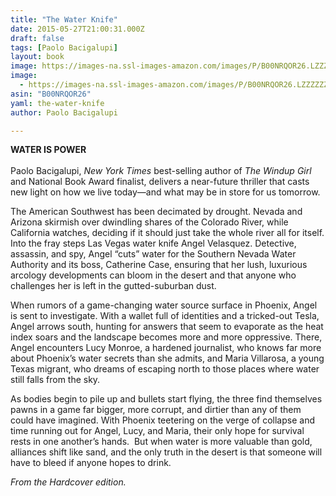 ```yaml
---
title: "The Water Knife"
date: 2015-05-27T21:00:31.000Z
draft: false
tags: [Paolo Bacigalupi]
layout: book
image: https://images-na.ssl-images-amazon.com/images/P/B00NRQOR26.LZZZZZZZ.jpg
image: 
  - https://images-na.ssl-images-amazon.com/images/P/B00NRQOR26.LZZZZZZZ.jpg
asin: "B00NRQOR26"
yaml: the-water-knife
author: Paolo Bacigalupi

---
```


**WATER IS POWER**  
    
 Paolo Bacigalupi, *New York Times* best-selling author of *The Windup Girl* and National Book Award finalist, delivers a near-future thriller that casts new light on how we live today—and what may be in store for us tomorrow.  
  
 The American Southwest has been decimated by drought. Nevada and Arizona skirmish over dwindling shares of the Colorado River, while California watches, deciding if it should just take the whole river all for itself. Into the fray steps Las Vegas water knife Angel Velasquez. Detective, assassin, and spy, Angel “cuts” water for the Southern Nevada Water Authority and its boss, Catherine Case, ensuring that her lush, luxurious arcology developments can bloom in the desert and that anyone who challenges her is left in the gutted-suburban dust.  
  
 When rumors of a game-changing water source surface in Phoenix, Angel is sent to investigate. With a wallet full of identities and a tricked-out Tesla, Angel arrows south, hunting for answers that seem to evaporate as the heat index soars and the landscape becomes more and more oppressive. There, Angel encounters Lucy Monroe, a hardened journalist, who knows far more about Phoenix’s water secrets than she admits, and Maria Villarosa, a young Texas migrant, who dreams of escaping north to those places where water still falls from the sky.  
  
 As bodies begin to pile up and bullets start flying, the three find themselves pawns in a game far bigger, more corrupt, and dirtier than any of them could have imagined. With Phoenix teetering on the verge of collapse and time running out for Angel, Lucy, and Maria, their only hope for survival rests in one another’s hands.  But when water is more valuable than gold, alliances shift like sand, and the only truth in the desert is that someone will have to bleed if anyone hopes to drink.  
  
  
*From the Hardcover edition.*